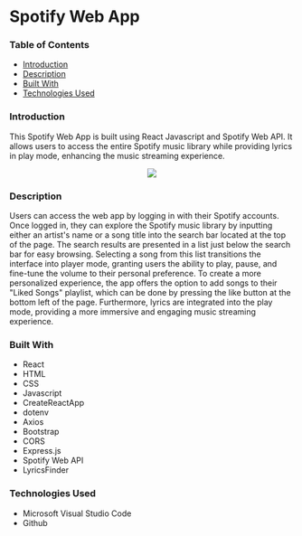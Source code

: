 # Spotify Web App

### Table of Contents

- [Introduction](#introduction)
- [Description](#description)
- [Built With](#built-with)
- [Technologies Used](#technologies-used)

### Introduction

This Spotify Web App is built using React Javascript and Spotify Web API. It allows users to access the entire Spotify music library while providing lyrics in play mode, enhancing the music streaming experience.

<p align="center">
  <img src="https://github.com/wngkyle/spotify-web-app/assets/99611120/dbf203e3-e5bd-4461-a353-4780fb1792ea" >
</p>

### Description

Users can access the web app by logging in with their Spotify accounts. Once logged in, they can explore the Spotify music library by inputting either an artist's name or a song title into the search bar located at the top of the page. The search results are presented in a list just below the search bar for easy browsing. Selecting a song from this list transitions the interface into player mode, granting users the ability to play, pause, and fine-tune the volume to their personal preference. To create a more personalized experience, the app offers the option to add songs to their "Liked Songs" playlist, which can be done by pressing the like button at the bottom left of the page. Furthermore, lyrics are integrated into the play mode, providing a more immersive and engaging music streaming experience.

### Built With
- React
- HTML
- CSS
- Javascript
- CreateReactApp
- dotenv
- Axios
- Bootstrap
- CORS
- Express.js
- Spotify Web API
- LyricsFinder

### Technologies Used
- Microsoft Visual Studio Code
- Github

